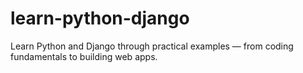 # learn-python-django
Learn Python and Django through practical examples — from coding fundamentals to building web apps.
